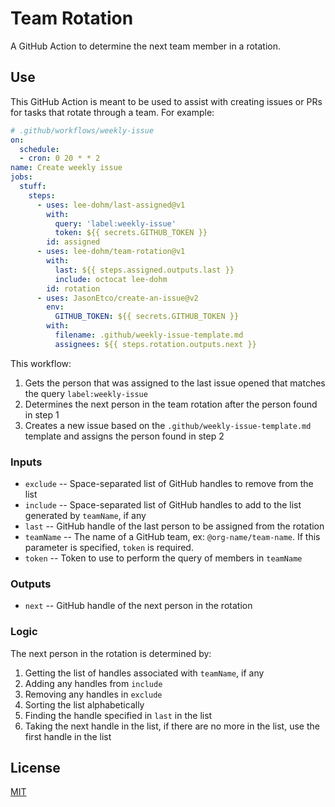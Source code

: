 # Team Rotation

A GitHub Action to determine the next team member in a rotation.

## Use

This GitHub Action is meant to be used to assist with creating issues or PRs for tasks that rotate through a team. For example:

```yaml
# .github/workflows/weekly-issue
on:
  schedule:
  - cron: 0 20 * * 2
name: Create weekly issue
jobs:
  stuff:
    steps:
      - uses: lee-dohm/last-assigned@v1
        with:
          query: 'label:weekly-issue'
          token: ${{ secrets.GITHUB_TOKEN }}
        id: assigned
      - uses: lee-dohm/team-rotation@v1
        with:
          last: ${{ steps.assigned.outputs.last }}
          include: octocat lee-dohm
        id: rotation
      - uses: JasonEtco/create-an-issue@v2
        env:
          GITHUB_TOKEN: ${{ secrets.GITHUB_TOKEN }}
        with:
          filename: .github/weekly-issue-template.md
          assignees: ${{ steps.rotation.outputs.next }}
```

This workflow:

1. Gets the person that was assigned to the last issue opened that matches the query `label:weekly-issue`
1. Determines the next person in the team rotation after the person found in step 1
1. Creates a new issue based on the `.github/weekly-issue-template.md` template and assigns the person found in step 2

### Inputs

* `exclude` -- Space-separated list of GitHub handles to remove from the list
* `include` -- Space-separated list of GitHub handles to add to the list generated by `teamName`, if any
* `last` -- GitHub handle of the last person to be assigned from the rotation
* `teamName` -- The name of a GitHub team, ex: `@org-name/team-name`. If this parameter is specified, `token` is required.
* `token` -- Token to use to perform the query of members in `teamName`

### Outputs

* `next` -- GitHub handle of the next person in the rotation

### Logic

The next person in the rotation is determined by:

1. Getting the list of handles associated with `teamName`, if any
1. Adding any handles from `include`
1. Removing any handles in `exclude`
1. Sorting the list alphabetically
1. Finding the handle specified in `last` in the list
1. Taking the next handle in the list, if there are no more in the list, use the first handle in the list

## License

[MIT](LICENSE.md)
